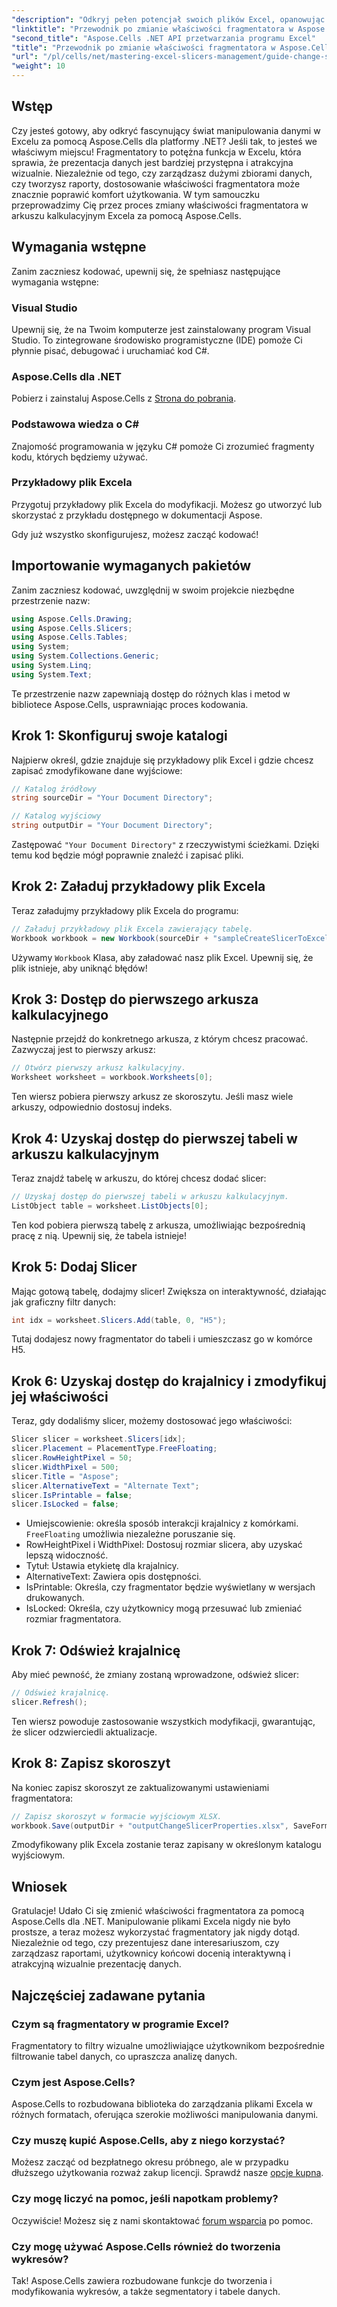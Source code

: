 ```yaml
---
"description": "Odkryj pełen potencjał swoich plików Excel, opanowując sztukę obsługi fragmentatorów za pomocą Aspose.Cells dla .NET. Ten samouczek krok po kroku przeprowadzi Cię przez proces dodawania i dostosowywania fragmentatorów."
"linktitle": "Przewodnik po zmianie właściwości fragmentatora w Aspose.Cells .NET"
"second_title": "Aspose.Cells .NET API przetwarzania programu Excel"
"title": "Przewodnik po zmianie właściwości fragmentatora w Aspose.Cells .NET"
"url": "/pl/cells/net/mastering-excel-slicers-management/guide-change-slicer-properties/"
"weight": 10
---
```


## Wstęp

Czy jesteś gotowy, aby odkryć fascynujący świat manipulowania danymi w Excelu za pomocą Aspose.Cells dla platformy .NET? Jeśli tak, to jesteś we właściwym miejscu! Fragmentatory to potężna funkcja w Excelu, która sprawia, że prezentacja danych jest bardziej przystępna i atrakcyjna wizualnie. Niezależnie od tego, czy zarządzasz dużymi zbiorami danych, czy tworzysz raporty, dostosowanie właściwości fragmentatora może znacznie poprawić komfort użytkowania. W tym samouczku przeprowadzimy Cię przez proces zmiany właściwości fragmentatora w arkuszu kalkulacyjnym Excela za pomocą Aspose.Cells.

## Wymagania wstępne

Zanim zaczniesz kodować, upewnij się, że spełniasz następujące wymagania wstępne:

### Visual Studio
Upewnij się, że na Twoim komputerze jest zainstalowany program Visual Studio. To zintegrowane środowisko programistyczne (IDE) pomoże Ci płynnie pisać, debugować i uruchamiać kod C#.

### Aspose.Cells dla .NET
Pobierz i zainstaluj Aspose.Cells z [Strona do pobrania](https://releases.aspose.com/cells/net/).

### Podstawowa wiedza o C#
Znajomość programowania w języku C# pomoże Ci zrozumieć fragmenty kodu, których będziemy używać.

### Przykładowy plik Excela
Przygotuj przykładowy plik Excela do modyfikacji. Możesz go utworzyć lub skorzystać z przykładu dostępnego w dokumentacji Aspose.

Gdy już wszystko skonfigurujesz, możesz zacząć kodować!

## Importowanie wymaganych pakietów

Zanim zaczniesz kodować, uwzględnij w swoim projekcie niezbędne przestrzenie nazw:

```csharp
using Aspose.Cells.Drawing;
using Aspose.Cells.Slicers;
using Aspose.Cells.Tables;
using System;
using System.Collections.Generic;
using System.Linq;
using System.Text;
```

Te przestrzenie nazw zapewniają dostęp do różnych klas i metod w bibliotece Aspose.Cells, usprawniając proces kodowania.

## Krok 1: Skonfiguruj swoje katalogi

Najpierw określ, gdzie znajduje się przykładowy plik Excel i gdzie chcesz zapisać zmodyfikowane dane wyjściowe:

```csharp
// Katalog źródłowy
string sourceDir = "Your Document Directory";

// Katalog wyjściowy
string outputDir = "Your Document Directory";
```

Zastępować `"Your Document Directory"` z rzeczywistymi ścieżkami. Dzięki temu kod będzie mógł poprawnie znaleźć i zapisać pliki.

## Krok 2: Załaduj przykładowy plik Excela

Teraz załadujmy przykładowy plik Excela do programu:

```csharp
// Załaduj przykładowy plik Excela zawierający tabelę.
Workbook workbook = new Workbook(sourceDir + "sampleCreateSlicerToExcelTable.xlsx");
```

Używamy `Workbook` Klasa, aby załadować nasz plik Excel. Upewnij się, że plik istnieje, aby uniknąć błędów!

## Krok 3: Dostęp do pierwszego arkusza kalkulacyjnego

Następnie przejdź do konkretnego arkusza, z którym chcesz pracować. Zazwyczaj jest to pierwszy arkusz:

```csharp
// Otwórz pierwszy arkusz kalkulacyjny.
Worksheet worksheet = workbook.Worksheets[0];
```

Ten wiersz pobiera pierwszy arkusz ze skoroszytu. Jeśli masz wiele arkuszy, odpowiednio dostosuj indeks.

## Krok 4: Uzyskaj dostęp do pierwszej tabeli w arkuszu kalkulacyjnym

Teraz znajdź tabelę w arkuszu, do której chcesz dodać slicer:

```csharp
// Uzyskaj dostęp do pierwszej tabeli w arkuszu kalkulacyjnym.
ListObject table = worksheet.ListObjects[0];
```

Ten kod pobiera pierwszą tabelę z arkusza, umożliwiając bezpośrednią pracę z nią. Upewnij się, że tabela istnieje!

## Krok 5: Dodaj Slicer

Mając gotową tabelę, dodajmy slicer! Zwiększa on interaktywność, działając jak graficzny filtr danych:

```csharp
int idx = worksheet.Slicers.Add(table, 0, "H5");
```

Tutaj dodajesz nowy fragmentator do tabeli i umieszczasz go w komórce H5.

## Krok 6: Uzyskaj dostęp do krajalnicy i zmodyfikuj jej właściwości

Teraz, gdy dodaliśmy slicer, możemy dostosować jego właściwości:

```csharp
Slicer slicer = worksheet.Slicers[idx];
slicer.Placement = PlacementType.FreeFloating;
slicer.RowHeightPixel = 50;
slicer.WidthPixel = 500;
slicer.Title = "Aspose";
slicer.AlternativeText = "Alternate Text";
slicer.IsPrintable = false;
slicer.IsLocked = false;
```

- Umiejscowienie: określa sposób interakcji krajalnicy z komórkami. `FreeFloating` umożliwia niezależne poruszanie się.
- RowHeightPixel i WidthPixel: Dostosuj rozmiar slicera, aby uzyskać lepszą widoczność.
- Tytuł: Ustawia etykietę dla krajalnicy.
- AlternativeText: Zawiera opis dostępności.
- IsPrintable: Określa, czy fragmentator będzie wyświetlany w wersjach drukowanych.
- IsLocked: Określa, czy użytkownicy mogą przesuwać lub zmieniać rozmiar fragmentatora.

## Krok 7: Odśwież krajalnicę

Aby mieć pewność, że zmiany zostaną wprowadzone, odśwież slicer:

```csharp
// Odśwież krajalnicę.
slicer.Refresh();
```

Ten wiersz powoduje zastosowanie wszystkich modyfikacji, gwarantując, że slicer odzwierciedli aktualizacje.

## Krok 8: Zapisz skoroszyt

Na koniec zapisz skoroszyt ze zaktualizowanymi ustawieniami fragmentatora:

```csharp
// Zapisz skoroszyt w formacie wyjściowym XLSX.
workbook.Save(outputDir + "outputChangeSlicerProperties.xlsx", SaveFormat.Xlsx);
```

Zmodyfikowany plik Excela zostanie teraz zapisany w określonym katalogu wyjściowym.

## Wniosek

Gratulacje! Udało Ci się zmienić właściwości fragmentatora za pomocą Aspose.Cells dla .NET. Manipulowanie plikami Excela nigdy nie było prostsze, a teraz możesz wykorzystać fragmentatory jak nigdy dotąd. Niezależnie od tego, czy prezentujesz dane interesariuszom, czy zarządzasz raportami, użytkownicy końcowi docenią interaktywną i atrakcyjną wizualnie prezentację danych.

## Najczęściej zadawane pytania

### Czym są fragmentatory w programie Excel?
Fragmentatory to filtry wizualne umożliwiające użytkownikom bezpośrednie filtrowanie tabel danych, co upraszcza analizę danych.

### Czym jest Aspose.Cells?
Aspose.Cells to rozbudowana biblioteka do zarządzania plikami Excela w różnych formatach, oferująca szerokie możliwości manipulowania danymi.

### Czy muszę kupić Aspose.Cells, aby z niego korzystać?
Możesz zacząć od bezpłatnego okresu próbnego, ale w przypadku dłuższego użytkowania rozważ zakup licencji. Sprawdź nasze [opcje kupna](https://purchase.aspose.com/buy).

### Czy mogę liczyć na pomoc, jeśli napotkam problemy?
Oczywiście! Możesz się z nami skontaktować [forum wsparcia](https://forum.aspose.com/c/cells/9) po pomoc.

### Czy mogę używać Aspose.Cells również do tworzenia wykresów?
Tak! Aspose.Cells zawiera rozbudowane funkcje do tworzenia i modyfikowania wykresów, a także segmentatory i tabele danych.